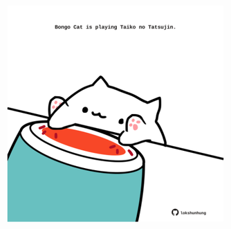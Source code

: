 <!-- built at 25/03/2024, 02:07:40 UTC -->
<p align="center">
  <img width="500" height="500" src="./ReadmeImage.svg">
</p>
